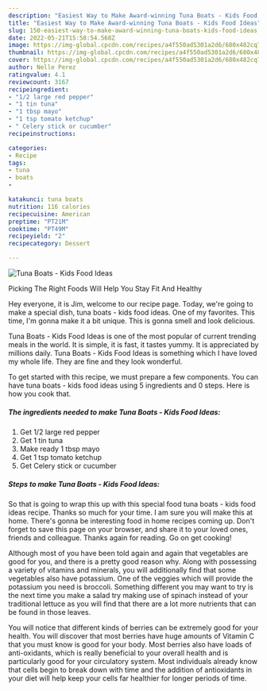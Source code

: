 ```yaml
---
description: "Easiest Way to Make Award-winning Tuna Boats - Kids Food Ideas"
title: "Easiest Way to Make Award-winning Tuna Boats - Kids Food Ideas"
slug: 150-easiest-way-to-make-award-winning-tuna-boats-kids-food-ideas
date: 2022-05-21T15:58:54.568Z
image: https://img-global.cpcdn.com/recipes/a4f550ad5301a2d6/680x482cq70/tuna-boats-kids-food-ideas-recipe-main-photo.jpg
thumbnail: https://img-global.cpcdn.com/recipes/a4f550ad5301a2d6/680x482cq70/tuna-boats-kids-food-ideas-recipe-main-photo.jpg
cover: https://img-global.cpcdn.com/recipes/a4f550ad5301a2d6/680x482cq70/tuna-boats-kids-food-ideas-recipe-main-photo.jpg
author: Nelle Perez
ratingvalue: 4.1
reviewcount: 3167
recipeingredient:
- "1/2 large red pepper"
- "1 tin tuna"
- "1 tbsp mayo"
- "1 tsp tomato ketchup"
- " Celery stick or cucumber"
recipeinstructions:

categories:
- Recipe
tags:
- tuna
- boats
- 

katakunci: tuna boats  
nutrition: 116 calories
recipecuisine: American
preptime: "PT21M"
cooktime: "PT49M"
recipeyield: "2"
recipecategory: Dessert

---
```



![Tuna Boats - Kids Food Ideas](https://img-global.cpcdn.com/recipes/a4f550ad5301a2d6/680x482cq70/tuna-boats-kids-food-ideas-recipe-main-photo.jpg)

Picking The Right Foods Will Help You Stay Fit And Healthy

Hey everyone, it is Jim, welcome to our recipe page. Today, we're going to make a special dish, tuna boats - kids food ideas. One of my favorites. This time, I'm gonna make it a bit unique. This is gonna smell and look delicious.

Tuna Boats - Kids Food Ideas is one of the most popular of current trending meals in the world. It is simple, it is fast, it tastes yummy. It is appreciated by millions daily. Tuna Boats - Kids Food Ideas is something which I have loved my whole life. They are fine and they look wonderful.




To get started with this recipe, we must prepare a few components. You can have tuna boats - kids food ideas using 5 ingredients and 0 steps. Here is how you cook that.

<!--inarticleads1-->

##### The ingredients needed to make Tuna Boats - Kids Food Ideas:

1. Get 1/2 large red pepper
1. Get 1 tin tuna
1. Make ready 1 tbsp mayo
1. Get 1 tsp tomato ketchup
1. Get  Celery stick or cucumber




<!--inarticleads2-->

##### Steps to make Tuna Boats - Kids Food Ideas:





So that is going to wrap this up with this special food tuna boats - kids food ideas recipe. Thanks so much for your time. I am sure you will make this at home. There's gonna be interesting food in home recipes coming up. Don't forget to save this page on your browser, and share it to your loved ones, friends and colleague. Thanks again for reading. Go on get cooking!

Although most of you have been told again and again that vegetables are good for you, and there is a pretty good reason why. Along with possessing a variety of vitamins and minerals, you will additionally find that some vegetables also have potassium. One of the veggies which will provide the potassium you need is broccoli. Something different you may want to try is the next time you make a salad try making use of spinach instead of your traditional lettuce as you will find that there are a lot more nutrients that can be found in those leaves.

You will notice that different kinds of berries can be extremely good for your health. You will discover that most berries have huge amounts of Vitamin C that you must know is good for your body. Most berries also have loads of anti-oxidants, which is really beneficial to your overall health and is particularly good for your circulatory system. Most individuals already know that cells begin to break down with time and the addition of antioxidants in your diet will help keep your cells far healthier for longer periods of time.
